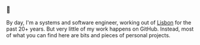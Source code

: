 ### 👋

By day, I'm a systems and software engineer, working out of [Lisbon](https://en.wikipedia.org/wiki/Lisbon) for the past 20+ years. But very little of my work happens on GitHub. Instead, most of what you can find here are bits and pieces of personal projects.
